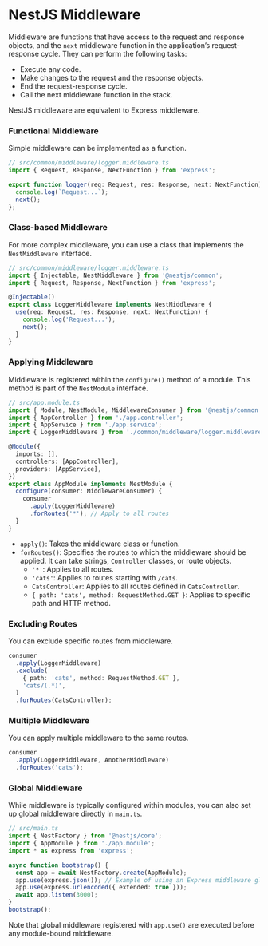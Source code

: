 # NestJS Middleware

Middleware are functions that have access to the request and response objects, and the `next` middleware function in the application’s request-response cycle. They can perform the following tasks:

*   Execute any code.
*   Make changes to the request and the response objects.
*   End the request-response cycle.
*   Call the next middleware function in the stack.

NestJS middleware are equivalent to Express middleware.

### Functional Middleware

Simple middleware can be implemented as a function.

```typescript
// src/common/middleware/logger.middleware.ts
import { Request, Response, NextFunction } from 'express';

export function logger(req: Request, res: Response, next: NextFunction) {
  console.log(`Request...`);
  next();
};
```

### Class-based Middleware

For more complex middleware, you can use a class that implements the `NestMiddleware` interface.

```typescript
// src/common/middleware/logger.middleware.ts
import { Injectable, NestMiddleware } from '@nestjs/common';
import { Request, Response, NextFunction } from 'express';

@Injectable()
export class LoggerMiddleware implements NestMiddleware {
  use(req: Request, res: Response, next: NextFunction) {
    console.log('Request...');
    next();
  }
}
```

### Applying Middleware

Middleware is registered within the `configure()` method of a module. This method is part of the `NestModule` interface.

```typescript
// src/app.module.ts
import { Module, NestModule, MiddlewareConsumer } from '@nestjs/common';
import { AppController } from './app.controller';
import { AppService } from './app.service';
import { LoggerMiddleware } from './common/middleware/logger.middleware';

@Module({
  imports: [],
  controllers: [AppController],
  providers: [AppService],
})
export class AppModule implements NestModule {
  configure(consumer: MiddlewareConsumer) {
    consumer
      .apply(LoggerMiddleware)
      .forRoutes('*'); // Apply to all routes
  }
}
```

*   `apply()`: Takes the middleware class or function.
*   `forRoutes()`: Specifies the routes to which the middleware should be applied. It can take strings, `Controller` classes, or route objects.
    *   `'*'`: Applies to all routes.
    *   `'cats'`: Applies to routes starting with `/cats`.
    *   `CatsController`: Applies to all routes defined in `CatsController`.
    *   `{ path: 'cats', method: RequestMethod.GET }`: Applies to specific path and HTTP method.

### Excluding Routes

You can exclude specific routes from middleware.

```typescript
consumer
  .apply(LoggerMiddleware)
  .exclude(
    { path: 'cats', method: RequestMethod.GET },
    'cats/(.*)',
  )
  .forRoutes(CatsController);
```

### Multiple Middleware

You can apply multiple middleware to the same routes.

```typescript
consumer
  .apply(LoggerMiddleware, AnotherMiddleware)
  .forRoutes('cats');
```

### Global Middleware

While middleware is typically configured within modules, you can also set up global middleware directly in `main.ts`.

```typescript
// src/main.ts
import { NestFactory } from '@nestjs/core';
import { AppModule } from './app.module';
import * as express from 'express';

async function bootstrap() {
  const app = await NestFactory.create(AppModule);
  app.use(express.json()); // Example of using an Express middleware globally
  app.use(express.urlencoded({ extended: true }));
  await app.listen(3000);
}
bootstrap();
```

Note that global middleware registered with `app.use()` are executed before any module-bound middleware.

